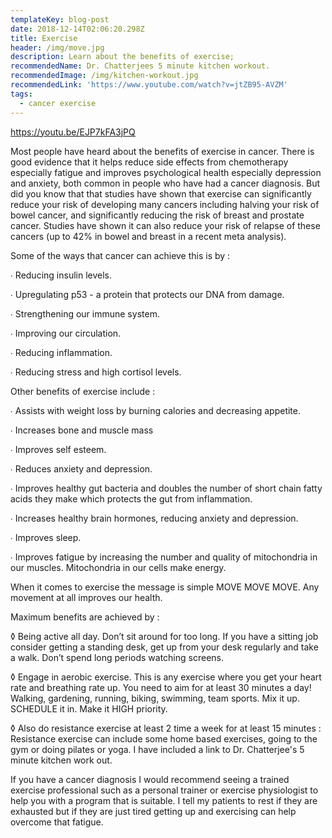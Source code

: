 ```yaml
---
templateKey: blog-post
date: 2018-12-14T02:06:20.298Z
title: Exercise
header: /img/move.jpg
description: Learn about the benefits of exercise;
recommendedName: Dr. Chatterjees 5 minute kitchen workout.
recommendedImage: /img/kitchen-workout.jpg
recommendedLink: 'https://www.youtube.com/watch?v=jtZB95-AVZM'
tags:
  - cancer exercise
---
```

https://youtu.be/EJP7kFA3jPQ

Most people have heard about the benefits of exercise in cancer. There is good evidence that it helps reduce side effects from chemotherapy especially fatigue and improves psychological health especially depression and anxiety, both common in people who have had a cancer diagnosis. But did you know that that  studies have shown that exercise can significantly reduce your risk of developing many cancers including halving your risk of bowel cancer, and significantly reducing the risk of breast and prostate cancer. Studies have shown it can also  reduce your risk of relapse of these cancers (up to 42% in bowel and breast in a recent meta analysis). 



Some of the ways that cancer can achieve this is by : 

∙ Reducing insulin levels. 

∙ Upregulating p53 - a protein that protects our DNA from damage.

∙ Strengthening our immune system.

∙ Improving our circulation.

∙ Reducing inflammation.

∙ Reducing stress and high cortisol levels.

Other benefits of exercise include : 

∙ Assists with weight loss by burning calories and decreasing appetite.

∙ Increases bone and muscle mass

∙ Improves self esteem.

∙ Reduces anxiety and depression.

∙ Improves healthy gut bacteria and doubles the number of short chain fatty acids they make which protects the gut from inflammation.

∙ Increases healthy brain hormones, reducing anxiety and depression.

∙ Improves sleep.

∙ Improves fatigue by increasing the number and quality of mitochondria in our muscles. Mitochondria in our cells make energy.



When it comes to exercise the message is simple MOVE MOVE MOVE. Any movement at all improves our health.  

Maximum benefits are achieved by : 

◊ Being active all day. Don’t sit around for too long. If you have a sitting job consider getting a standing desk, get up from your desk regularly and take a walk. Don’t spend long periods watching screens. 

◊ Engage in aerobic exercise. This is any exercise where you get your heart rate and breathing rate up. You need to aim for at least 30 minutes a day! Walking, gardening, running, biking, swimming, team sports. Mix it up. SCHEDULE it in. Make it HIGH priority.

◊ Also do resistance exercise at least 2 time a week for at least 15 minutes : Resistance exercise can include some home based exercises, going to the gym or doing pilates or yoga. I have included a link to Dr. Chatterjee's 5 minute kitchen work out.

 

If you have a cancer diagnosis I would recommend seeing a trained exercise professional such as a personal trainer or exercise physiologist  to help you with a program that is suitable. I tell my patients to rest if they are exhausted but if they are just tired getting up and exercising can help overcome that fatigue.
